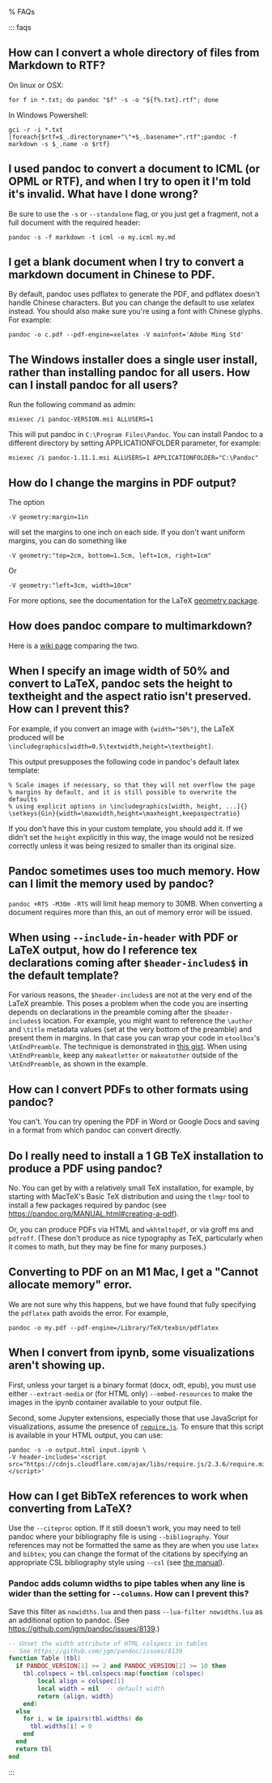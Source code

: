 % FAQs

::: faqs

## How can I convert a whole directory of files from Markdown to RTF?

On linux or OSX:

    for f in *.txt; do pandoc "$f" -s -o "${f%.txt}.rtf"; done


In Windows Powershell:

    gci -r -i *.txt |foreach{$rtf=$_.directoryname+"\"+$_.basename+".rtf";pandoc -f markdown -s $_.name -o $rtf}

## I used pandoc to convert a document to ICML (or OPML or RTF), and when I try to open it I'm told it's invalid.  What have I done wrong?

Be sure to use the `-s` or `--standalone` flag, or you just get a
fragment, not a full document with the required header:

    pandoc -s -f markdown -t icml -o my.icml my.md

## I get a blank document when I try to convert a markdown document in Chinese to PDF.

By default, pandoc uses pdflatex to generate the PDF, and pdflatex
doesn't handle Chinese characters. But you can change the default to
use xelatex instead. You should also make sure you're using a font
with Chinese glyphs.  For example:

    pandoc -o c.pdf --pdf-engine=xelatex -V mainfont='Adobe Ming Std'

## The Windows installer does a single user install, rather than installing pandoc for all users. How can I install pandoc for all users?

Run the following command as admin:

    msiexec /i pandoc-VERSION.msi ALLUSERS=1

This will put pandoc in `C:\Program Files\Pandoc`.
You can install Pandoc to a different directory by setting APPLICATIONFOLDER parameter,
for example:

    msiexec /i pandoc-1.11.1.msi ALLUSERS=1 APPLICATIONFOLDER="C:\Pandoc"

## How do I change the margins in PDF output?

The option

    -V geometry:margin=1in

will set the margins to one inch on each side.  If you don't want uniform
margins, you can do something like

    -V geometry:"top=2cm, bottom=1.5cm, left=1cm, right=1cm"

Or

    -V geometry:"left=3cm, width=10cm"

For more options, see the documentation for the LaTeX [geometry
package](https://www.ctan.org/pkg/geometry).

## How does pandoc compare to multimarkdown?

Here is a [wiki
page](https://github.com/jgm/pandoc/wiki/Pandoc-vs-Multimarkdown)
comparing the two.

## When I specify an image width of 50% and convert to LaTeX, pandoc sets the height to textheight and the aspect ratio isn't preserved. How can I prevent this?

For example, if you convert an image with `{width="50%"}`, the LaTeX produced
will be `\includegraphics[width=0.5\textwidth,height=\textheight]`.

This output presupposes the following code in pandoc's default latex
template:

```
% Scale images if necessary, so that they will not overflow the page
% margins by default, and it is still possible to overwrite the defaults
% using explicit options in \includegraphics[width, height, ...]{}
\setkeys{Gin}{width=\maxwidth,height=\maxheight,keepaspectratio}
```

If you don't have this in your custom template, you should
add it.  If we didn't set the `height` explicitly in this way,
the image would not be resized correctly unless it was
being resized to smaller than its original size.

## Pandoc sometimes uses too much memory. How can I limit the memory used by pandoc?

`pandoc +RTS -M30m -RTS` will limit heap memory to 30MB.
When converting a document requires more than this, an out of
memory error will be issued.

## When using `--include-in-header` with PDF or LaTeX output, how do I reference tex declarations coming after `$header-includes$` in the default template?

For various reasons, the `$header-includes$` are not at the very
end of the LaTeX preamble.  This poses a problem when the code
you are inserting depends on declarations in the preamble coming
after the `$header-includes$` location. For example, you might
want to reference the `\author` and `\title` metadata values
(set at the very bottom of the preamble) and present them in
margins. In that case you can wrap your code in `etoolbox`'s
`\AtEndPreamble`.  The technique is demonstrated in [this
gist](https://gist.github.com/JohnLukeBentley/9dda6166b9ee5c4127afd2b8cd16b70a).
When using `\AtEndPreamble`, keep any `makeatletter` or
`makeatother` outside of the `\AtEndPreamble`, as shown in the
example.

## How can I convert PDFs to other formats using pandoc?

You can't. You can try opening the PDF in Word or Google Docs
and saving in a format from which pandoc can convert directly.

## Do I really need to install a 1 GB TeX installation to produce a PDF using pandoc?

No.  You can get by with a relatively small TeX installation,
for example, by starting with MacTeX's Basic TeX distribution
and using the `tlmgr` tool to install a few packages required by pandoc
(see https://pandoc.org/MANUAL.html#creating-a-pdf).

Or, you can produce PDFs via HTML and `wkhtmltopdf`,
or via groff ms and `pdfroff`.  (These don't produce as nice
typography as TeX, particularly when it comes to math, but they
may be fine for many purposes.)


## Converting to PDF on an M1 Mac, I get a "Cannot allocate memory" error.

We are not sure why this happens, but we have found that
fully specifying the `pdflatex` path avoids the error. For
example,

    pandoc -o my.pdf --pdf-engine=/Library/TeX/texbin/pdflatex

## When I convert from ipynb, some visualizations aren't showing up.

First, unless your target is a binary format (docx, odt, epub),
you must use either `--extract-media` or (for HTML only)
`--embed-resources` to make the images in the ipynb container
available to your output file.

Second, some Jupyter extensions, especially those that use JavaScript
for visualizations, assume the presence of
[`require.js`](https://github.com/requirejs/requirejs).
To ensure that this script is available in your HTML output, you
can use:

```
pandoc -s -o output.html input.ipynb \
-V header-includes='<script src="https://cdnjs.cloudflare.com/ajax/libs/require.js/2.3.6/require.min.js"></script>'
```

## How can I get BibTeX references to work when converting from LaTeX?

Use the `--citeproc` option.
If it still doesn't work, you may need to tell pandoc where
your bibliography file is using `--bibliography`.
Your references may not be formatted the same as they are
when you use `latex` and `bibtex`; you can change the format
of the citations by specifying an appropriate CSL bibliography
style using `--csl`
(see [the manual](https://pandoc.org/MANUAL.html#specifying-a-citation-style)).

### Pandoc adds column widths to pipe tables when any line is wider than the setting for `--columns`. How can I prevent this?

Save this filter as `nowidths.lua` and then pass `--lua-filter
nowidths.lua` as an additional option to pandoc.
(See <https://github.com/jgm/pandoc/issues/8139>.)

``` lua
-- Unset the width attribute of HTML colspecs in tables
-- See https://github.com/jgm/pandoc/issues/8139
function Table (tbl)
  if PANDOC_VERSION[1] >= 2 and PANDOC_VERSION[2] >= 10 then
    tbl.colspecs = tbl.colspecs:map(function (colspec)
        local align = colspec[1]
        local width = nil  -- default width
        return {align, width}
    end)
  else
    for i, w in ipairs(tbl.widths) do
      tbl.widths[i] = 0
    end
  end
  return tbl
end
```

:::

